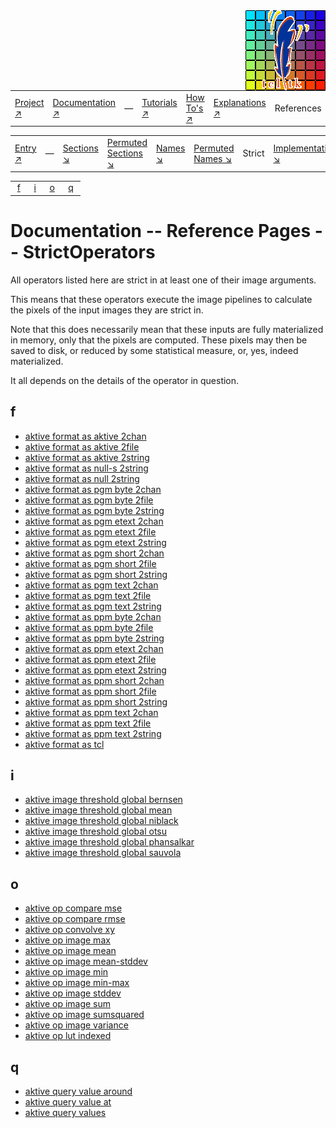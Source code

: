 <img src='../assets/aktive-logo-128.png' style='float:right;'>

||||||||
|---|---|---|---|---|---|---|
|[Project ↗](../../README.md)|[Documentation ↗](../index.md)|&mdash;|[Tutorials ↗](../tutorials.md)|[How To's ↗](../howtos.md)|[Explanations ↗](../explanations.md)|References|

|||||||||
|---|---|---|---|---|---|---|---|
|[Entry ↗](index.md)|&mdash;|[Sections ↘](bysection.md)|[Permuted Sections ↘](bypsection.md)|[Names ↘](byname.md)|[Permuted Names ↘](bypname.md)|Strict|[Implementations ↘](bylang.md)|

|||||
|---|---|---|---|
|&nbsp;[f](#_f)&nbsp;|&nbsp;[i](#_i)&nbsp;|&nbsp;[o](#_o)&nbsp;|&nbsp;[q](#_q)&nbsp;|

# Documentation -- Reference Pages -- StrictOperators

All operators listed here are strict in at least one of their image arguments.

This means that these operators execute the image pipelines to calculate the
pixels of the input images they are strict in.

Note that this does necessarily mean that these inputs are fully materialized
in memory, only that the pixels are computed. These pixels may then be saved
to disk, or reduced by some statistical measure, or, yes, indeed materialized.

It all depends on the details of the operator in question.

## <a name='_f'></a> f

 - [aktive format as aktive 2chan](sink_writer.md#format_as_aktive_2chan)
 - [aktive format as aktive 2file](sink_writer.md#format_as_aktive_2file)
 - [aktive format as aktive 2string](sink_writer.md#format_as_aktive_2string)
 - [aktive format as null-s 2string](sink_writer.md#format_as_null_s_2string)
 - [aktive format as null 2string](sink_writer.md#format_as_null_2string)
 - [aktive format as pgm byte 2chan](sink_writer.md#format_as_pgm_byte_2chan)
 - [aktive format as pgm byte 2file](sink_writer.md#format_as_pgm_byte_2file)
 - [aktive format as pgm byte 2string](sink_writer.md#format_as_pgm_byte_2string)
 - [aktive format as pgm etext 2chan](sink_writer.md#format_as_pgm_etext_2chan)
 - [aktive format as pgm etext 2file](sink_writer.md#format_as_pgm_etext_2file)
 - [aktive format as pgm etext 2string](sink_writer.md#format_as_pgm_etext_2string)
 - [aktive format as pgm short 2chan](sink_writer.md#format_as_pgm_short_2chan)
 - [aktive format as pgm short 2file](sink_writer.md#format_as_pgm_short_2file)
 - [aktive format as pgm short 2string](sink_writer.md#format_as_pgm_short_2string)
 - [aktive format as pgm text 2chan](sink_writer.md#format_as_pgm_text_2chan)
 - [aktive format as pgm text 2file](sink_writer.md#format_as_pgm_text_2file)
 - [aktive format as pgm text 2string](sink_writer.md#format_as_pgm_text_2string)
 - [aktive format as ppm byte 2chan](sink_writer.md#format_as_ppm_byte_2chan)
 - [aktive format as ppm byte 2file](sink_writer.md#format_as_ppm_byte_2file)
 - [aktive format as ppm byte 2string](sink_writer.md#format_as_ppm_byte_2string)
 - [aktive format as ppm etext 2chan](sink_writer.md#format_as_ppm_etext_2chan)
 - [aktive format as ppm etext 2file](sink_writer.md#format_as_ppm_etext_2file)
 - [aktive format as ppm etext 2string](sink_writer.md#format_as_ppm_etext_2string)
 - [aktive format as ppm short 2chan](sink_writer.md#format_as_ppm_short_2chan)
 - [aktive format as ppm short 2file](sink_writer.md#format_as_ppm_short_2file)
 - [aktive format as ppm short 2string](sink_writer.md#format_as_ppm_short_2string)
 - [aktive format as ppm text 2chan](sink_writer.md#format_as_ppm_text_2chan)
 - [aktive format as ppm text 2file](sink_writer.md#format_as_ppm_text_2file)
 - [aktive format as ppm text 2string](sink_writer.md#format_as_ppm_text_2string)
 - [aktive format as tcl](sink_writer.md#format_as_tcl)

## <a name='_i'></a> i

 - [aktive image threshold global bernsen](accessor_threshold_generate.md#image_threshold_global_bernsen)
 - [aktive image threshold global mean](accessor_threshold_generate.md#image_threshold_global_mean)
 - [aktive image threshold global niblack](accessor_threshold_generate.md#image_threshold_global_niblack)
 - [aktive image threshold global otsu](accessor_threshold_generate.md#image_threshold_global_otsu)
 - [aktive image threshold global phansalkar](accessor_threshold_generate.md#image_threshold_global_phansalkar)
 - [aktive image threshold global sauvola](accessor_threshold_generate.md#image_threshold_global_sauvola)

## <a name='_o'></a> o

 - [aktive op compare mse](sink_statistics.md#op_compare_mse)
 - [aktive op compare rmse](sink_statistics.md#op_compare_rmse)
 - [aktive op convolve xy](transform_convolution.md#op_convolve_xy)
 - [aktive op image max](sink_statistics.md#op_image_max)
 - [aktive op image mean](sink_statistics.md#op_image_mean)
 - [aktive op image mean-stddev](sink_statistics.md#op_image_mean_stddev)
 - [aktive op image min](sink_statistics.md#op_image_min)
 - [aktive op image min-max](sink_statistics.md#op_image_min_max)
 - [aktive op image stddev](sink_statistics.md#op_image_stddev)
 - [aktive op image sum](sink_statistics.md#op_image_sum)
 - [aktive op image sumsquared](sink_statistics.md#op_image_sumsquared)
 - [aktive op image variance](sink_statistics.md#op_image_variance)
 - [aktive op lut indexed](transform_lookup_indexed.md#op_lut_indexed)

## <a name='_q'></a> q

 - [aktive query value around](accessor_values.md#query_value_around)
 - [aktive query value at](accessor_values.md#query_value_at)
 - [aktive query values](accessor_values.md#query_values)

